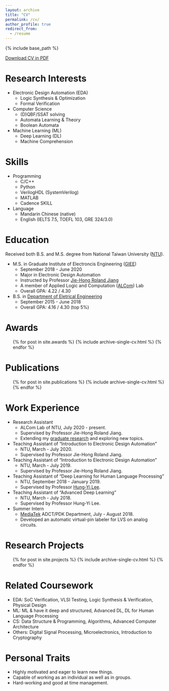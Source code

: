 ```yaml
---
layout: archive
title: "CV"
permalink: /cv/
author_profile: true
redirect_from:
  - /resume
---
```


{% include base_path %}

[Download CV in PDF](http://b04901112.github.io/files/CV.pdf)

Research Interests
======
* Electronic Design Automation (EDA)
  * Logic Synthesis & Optimization
  * Formal Verification
* Computer Science
  * (D)QBF/SSAT solving
  * Automata Learning & Theory
  * Boolean Automata
* Machine Learning (ML)
  * Deep Learning (DL)
  * Machine Comprehension

Skills
======
* Programming
  * C/C++
  * Python
  * VerilogHDL (SystemVerilog)
  * MATLAB
  * Cadence SKILL
* Language
  *  Mandarin Chinese (native)
  * English (IELTS 7.5, TOEFL 103, GRE 324/3.0)

Education
======
Received both B.S. and M.S. degree from National Taiwan University ([NTU](https://www.ntu.edu.tw/)).
* M.S. in Graduate Institute of Electroncis Engineering ([GIEE](https://giee.ntu.edu.tw/))
  * September 2018 - June 2020
  * Major in Electronic Design Automation
  * Instructed by Professor [Jie-Hong Roland Jiang](http://cc.ee.ntu.edu.tw/~jhjiang/)
  * A member of Applied Logic and Computation ([ALCom](http://alcom.ee.ntu.edu.tw/)) Lab
  * Overall GPA: 4.22 / 4.30
* B.S. in [Department of Eletrical Engineering](https://www.ee.ntu.edu.tw/)
  * September 2015 - June 2018
  * Overall GPA: 4.16 / 4.30 (top 5%)

Awards
======
  <ul>{% for post in site.awards %}
    {% include archive-single-cv.html %}
  {% endfor %}</ul>

Publications
======
  <ul>{% for post in site.publications %}
    {% include archive-single-cv.html %}
  {% endfor %}</ul>

Work Experience
======
* Research Assistant
  * ALCom Lab of NTU, July 2020 - present.
  * Supervised by Professor Jie-Hong Roland Jiang.
  * Extending my [graduate research](https://b04901112.github.io/publication/2020-06-thesis) and exploring new topics.  
* Teaching Assistant of “Introduction to Electronic Design Automation”
  * NTU, March - July 2020.
  * Supervised by Professor Jie-Hong Roland Jiang.
* Teaching Assistant of “Introduction to Electronic Design Automation”
  * NTU, March - July 2019.
  * Supervised by Professor Jie-Hong Roland Jiang.
* Teaching Assistant of “Deep Learning for Human Language Processing”
  * NTU, September 2018 - January 2019.
  * Supervised by Professor [Hung-Yi Lee](https://speech.ee.ntu.edu.tw/~tlkagk/).
* Teaching Assistant of “Advanced Deep Learning”
  * NTU, March - July 2018.
  * Supervised by Professor Hung-Yi Lee.
* Summer Intern
  * [MediaTek](https://www.mediatek.tw/) ADCT/PDK Department, July - August 2018.
  * Developed an automatic virtual-pin labeler for LVS on analog circuits.

Research Projects
======
  <ul>{% for post in site.projects %}
    {% include archive-single-cv.html %}
  {% endfor %}</ul>
  
Related Coursework
======
* EDA: SoC Verification, VLSI Testing, Logic Synthesis & Verification, Physical Design
* ML: ML & have it deep and structured, Advanced DL, DL for Human Language Processing
* CS: Data Structure & Programming, Algorithms, Advanced Computer Architecture
* Others: Digital Signal Processing, Microelectronics, Introduction to Cryptography

Personal Traits
======
* Highly motivated and eager to learn new things.
* Capable of working as an individual as well as in groups.
* Hard-working and good at time management.
